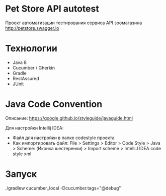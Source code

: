 # Pet Store API autotest
Проект автоматизации тестирования сервиса API зоомагазина http://petstore.swagger.io

# Технологии
- Java 8
- Cucumber / Gherkin
- Gradle
- RestAssured
- JUnit

# Java Code Convention

Описание: https://google.github.io/styleguide/javaguide.html

Для настройки Intellij IDEA:
- Файл для настройки в папке codestyle проекта
- Как импортировать файл: File > Settings > Editor > Code Style > Java > Scheme: (Иконка шестеренки) > Import scheme > IntelliJ IDEA code style xml

# Запуск

./gradlew cucumber_local -Dcucumber.tags="@debug"